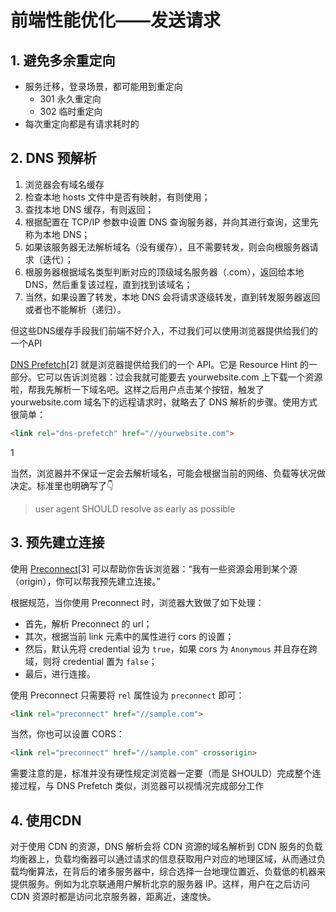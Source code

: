 # 前端性能优化——发送请求

## 1. 避免多余重定向

- 服务迁移，登录场景，都可能用到重定向
  - 301  永久重定向
  - 302  临时重定向
- 每次重定向都是有请求耗时的

## 2. DNS 预解析

1. 浏览器会有域名缓存
2. 检查本地 hosts 文件中是否有映射，有则使用；
3. 查找本地 DNS 缓存，有则返回；
4. 根据配置在 TCP/IP 参数中设置 DNS 查询服务器，并向其进行查询，这里先称为本地 DNS；
5. 如果该服务器无法解析域名（没有缓存），且不需要转发，则会向根服务器请求（迭代）；
6. 根服务器根据域名类型判断对应的顶级域名服务器（.com），返回给本地 DNS，然后重复该过程，直到找到该域名；
7. 当然，如果设置了转发，本地 DNS 会将请求逐级转发，直到转发服务器返回或者也不能解析（递归）。

但这些DNS缓存手段我们前端不好介入，不过我们可以使用浏览器提供给我们的一个API

[DNS Prefetch](https://www.w3.org/TR/resource-hints/#dns-prefetch)[2] 就是浏览器提供给我们的一个 API。它是 Resource Hint 的一部分。它可以告诉浏览器：过会我就可能要去 yourwebsite.com 上下载一个资源啦，帮我先解析一下域名吧。这样之后用户点击某个按钮，触发了 yourwebsite.com 域名下的远程请求时，就略去了 DNS 解析的步骤。使用方式很简单：

```html
<link rel="dns-prefetch" href="//yourwebsite.com">
```

1

当然，浏览器并不保证一定会去解析域名，可能会根据当前的网络、负载等状况做决定。标准里也明确写了👇

> user agent SHOULD resolve as early as possible

## 3. 预先建立连接

使用 [Preconnect](https://www.w3.org/TR/resource-hints/#preconnect)[3] 可以帮助你告诉浏览器：“我有一些资源会用到某个源（origin），你可以帮我预先建立连接。”

根据规范，当你使用 Preconnect 时，浏览器大致做了如下处理：

- 首先，解析 Preconnect 的 url；
- 其次，根据当前 link 元素中的属性进行 cors 的设置；
- 然后，默认先将 credential 设为 `true`，如果 cors 为 `Anonymous` 并且存在跨域，则将 credential 置为 `false`；
- 最后，进行连接。

使用 Preconnect 只需要将 `rel` 属性设为 `preconnect` 即可：

```html
<link rel="preconnect" href="//sample.com">
```

当然，你也可以设置 CORS：

```html
<link rel="preconnect" href="//sample.com" crossorigin>
```

需要注意的是，标准并没有硬性规定浏览器一定要（而是 SHOULD）完成整个连接过程，与 DNS Prefetch 类似，浏览器可以视情况完成部分工作

## 4. 使用CDN

对于使用 CDN 的资源，DNS 解析会将 CDN 资源的域名解析到 CDN 服务的负载均衡器上，负载均衡器可以通过请求的信息获取用户对应的地理区域，从而通过负载均衡算法，在背后的诸多服务器中，综合选择一台地理位置近、负载低的机器来提供服务。例如为北京联通用户解析北京的服务器 IP。这样，用户在之后访问 CDN 资源时都是访问北京服务器，距离近，速度快。

